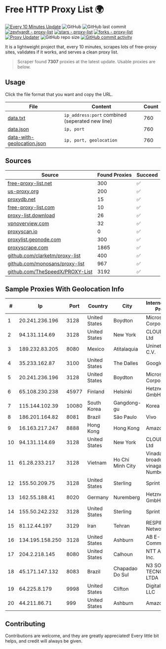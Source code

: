 
# Free HTTP Proxy List 🌍

[![Every 10 Minutes Update](https://github.com/mertguvencli/http-proxy-list/actions/workflows/main.yml/badge.svg?branch=main)](https://github.com/mertguvencli/http-proxy-list/actions/workflows/main.yml)
![GitHub](https://img.shields.io/github/license/mertguvencli/http-proxy-list)
![GitHub last commit](https://img.shields.io/github/last-commit/mertguvencli/http-proxy-list)
[![zevtyardt - proxy-list](https://img.shields.io/static/v1?label=zevtyardt&message=proxy-list&color=blue&logo=github)](https://github.com/zevtyardt/proxy-list "Go to GitHub repo")
[![stars - proxy-list](https://img.shields.io/github/stars/zevtyardt/proxy-list?style=social)](https://github.com/zevtyardt/proxy-list)
[![forks - proxy-list](https://img.shields.io/github/forks/zevtyardt/proxy-list?style=social)](https://github.com/zevtyardt/proxy-list)
[![Proxy Updater](https://github.com/zevtyardt/proxy-list/workflows/Proxy%20Updater/badge.svg)](https://github.com/zevtyardt/proxy-list/actions?query=workflow:"Proxy+Updater")
![GitHub repo size](https://img.shields.io/github/repo-size/zevtyardt/proxy-list)
[![GitHub commit activity](https://img.shields.io/github/commit-activity/m/zevtyardt/proxy-list?logo=commits)](https://github.com/zevtyardt/proxy-list/commits/main)

It is a lightweight project that, every 10 minutes, scrapes lots of free-proxy sites, validates if it works, and serves a clean proxy list.

> Scraper found **7307** proxies at the latest update. Usable proxies are below.

## Usage

Click the file format that you want and copy the URL.

|File|Content|Count|
|----|-------|-----|
|[data.txt](https://raw.githubusercontent.com/mertguvencli/http-proxy-list/main/proxy-list/data.txt)|`ip_address:port` combined (seperated new line)|760|
|[data.json](https://raw.githubusercontent.com/mertguvencli/http-proxy-list/main/proxy-list/data.json)|`ip, port`|760|
|[data-with-geolocation.json](https://raw.githubusercontent.com/mertguvencli/http-proxy-list/main/proxy-list/data-with-geolocation.json)|`ip, port, geolocation`|760|

## Sources

|Source|Found Proxies|Succeed|
|------|-------------|-------|
|[free-proxy-list.net](https://free-proxy-list.net)|300|✅|
|[us-proxy.org](https://www.us-proxy.org)|200|✅|
|[proxydb.net](http://proxydb.net)|15|✅|
|[free-proxy-list.com](https://free-proxy-list.com/?page=&port=&type%5B%5D=http&type%5B%5D=https&up_time=0&search=Search)|10|✅|
|[proxy-list.download](https://www.proxy-list.download/HTTP)|26|✅|
|[vpnoverview.com](https://vpnoverview.com/privacy/anonymous-browsing/free-proxy-servers)|32|✅|
|[proxyscan.io](https://www.proxyscan.io)|0|✅|
|[proxylist.geonode.com](https://proxylist.geonode.com/api/proxy-list?limit=300&page=1&sort_by=lastChecked&sort_type=desc&protocols=http,https)|300|✅|
|[proxyscrape.com](https://api.proxyscrape.com/v2/?request=displayproxies&protocol=http&timeout=10000&country=all&ssl=all&anonymity=all)|1865|✅|
|[github.com/clarketm/proxy-list](https://raw.githubusercontent.com/clarketm/proxy-list/master/proxy-list-raw.txt)|400|✅|
|[github.com/monosans/proxy-list](https://raw.githubusercontent.com/monosans/proxy-list/main/proxies/http.txt)|967|✅|
|[github.com/TheSpeedX/PROXY-List](https://raw.githubusercontent.com/TheSpeedX/PROXY-List/master/http.txt)|3192|✅|


## Sample Proxies With Geolocation Info

|#|Ip|Port|Country|City|Internet Service Provider|
|-|--|----|-------|----|-------------------------|
|1|20.241.236.196|3128|United States|Boydton|Microsoft Corporation|
|2|94.131.114.69|3128|United States|New York|CLOUD LEASE Ltd|
|3|189.232.83.205|8080|Mexico|Atitalaquia|Uninet S.A. de C.V.|
|4|35.233.162.87|3100|United States|The Dalles|Google LLC|
|5|20.241.236.196|3128|United States|Boydton|Microsoft Corporation|
|6|65.108.230.238|45977|Finland|Helsinki|Hetzner Online GmbH|
|7|115.144.102.39|10080|South Korea|Gangdong-gu|Korea Telecom|
|8|186.201.164.82|8081|Brazil|São Paulo|Vivo|
|9|16.163.217.247|8888|Hong Kong|Hong Kong|Amazon.com|
|10|94.131.114.69|3128|United States|New York|CLOUD LEASE Ltd|
|11|61.28.233.217|3128|Vietnam|Ho Chi Minh City|Vinadata broadcast via vinagame AS Number|
|12|155.50.209.75|3128|United States|Sterling|Sprint|
|13|162.55.188.41|8020|Germany|Nuremberg|Hetzner Online GmbH|
|14|155.50.242.232|3128|United States|Sterling|Sprint|
|15|81.12.44.197|3129|Iran|Tehran|RESPINA Networks|
|16|134.195.158.250|3128|United States|Ashburn|AB E-Commerce|
|17|204.2.218.145|8080|United States|Calhoun|NTT America, Inc.|
|18|45.171.147.132|8083|Brazil|Chapadao Do Sul|N3 SOLUCOES TECNOLOGICAS LTDA|
|19|64.225.8.179|9998|United States|Clifton|DigitalOcean, LLC|
|20|44.211.86.71|999|United States|Ashburn|Amazon.com|



## Contributing

Contributions are welcome, and they are greatly appreciated! Every
little bit helps, and credit will always be given.

